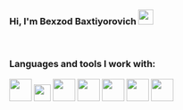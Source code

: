 ### Hi, I'm Bexzod Baxtiyorovich <img src="https://media.giphy.com/media/hvRJCLFzcasrR4ia7z/giphy.gif" width='27px'></img>
<br/>

### Languages and tools I work with:

<code><img src="https://upload.wikimedia.org/wikipedia/commons/thumb/0/00/HTML5_logo_black.svg/768px-HTML5_logo_black.svg.png" width="40px"></img></code>
<code><img src="https://brandslogos.com/wp-content/uploads/images/large/css-logo-black-and-white.png" width="30px"></img></code>
<code><img src="https://git-scm.com/images/logos/downloads/Git-Icon-White.png" width="40px"></img></code>
<code><img src="https://encrypted-tbn0.gstatic.com/images?q=tbn:ANd9GcSNSjcEBzERzpVyOVryBpSiuiTtmP9H_zR3k38OKXQDm-BJQbNku2nr-F1JQvLFoU8kl3s&usqp=CAU" width="40px"></img></code>
<code><img src="https://www.shareicon.net/download/2015/08/31/93786_bootstrap_512x512.png" width="40px"></img></code>
<code><img src="https://www.freepnglogos.com/uploads/javascript-png/javascript-vector-logo-yellow-png-transparent-javascript-vector-12.png" width="40px"></img></code>
<code><img src="https://iconape.com/wp-content/png_logo_vector/cib-vue-js.png" width="40px"></img></code>
